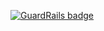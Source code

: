 
[![GuardRails badge](https://badges.production.guardrails.io/shtakai/cd_js2_node_landingpage.svg)](https://www.guardrails.io)

